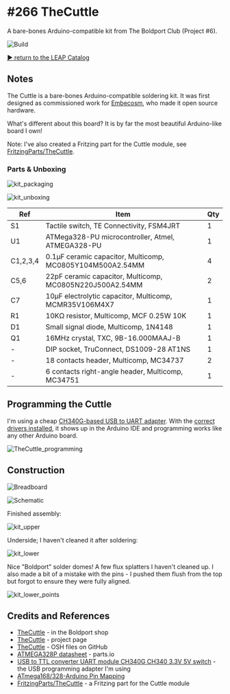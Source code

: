 # #266 TheCuttle

A bare-bones Arduino-compatible kit from The Boldport Club (Project #6).

![Build](./assets/TheCuttle_build.jpg?raw=true)


[:arrow_forward: return to the LEAP Catalog](http://leap.tardate.com)

## Notes

The Cuttle is a bare-bones Arduino-compatible soldering kit. It was first designed as commissioned work for [Embecosm](http://www.embecosm.com/), who made it open source hardware.

What's different about this board? It is by far the most beautiful Arduino-like board I own!

Note: I've also created a Fritzing part for the Cuttle module, see [FritzingParts/TheCuttle](../../FritzingParts/TheCuttle/).

### Parts & Unboxing

![kit_packaging](./assets/kit_packaging.jpg?raw=true)

![kit_unboxing](./assets/kit_unboxing.jpg?raw=true)

| Ref      | Item                                                      | Qty |
|----------|-----------------------------------------------------------|-----|
| S1       | Tactile switch, TE Connectivity, FSM4JRT                  |   1 |
| U1       | ATMega328-PU microcontroller, Atmel, ATMEGA328-PU         |   1 |
| C1,2,3,4 | 0.1µF ceramic capacitor, Multicomp, MC0805Y104M500A2.54MM |   4 |
| C5,6     | 22pF ceramic capacitor, Multicomp, MC0805N220J500A2.54MM  |   2 |
| C7       | 10µF electrolytic capacitor, Multicomp, MCMR35V106M4X7    |   1 |
| R1       | 10KΩ resistor, Multicomp, MCF 0.25W 10K                   |   1 |
| D1       | Small signal diode, Multicomp, 1N4148                     |   1 |
| Q1       | 16MHz crystal, TXC, 9B-16.000MAAJ-B                       |   1 |
| -        | DIP socket, TruConnect, DS1009-28 AT1NS                   |   1 |
| -        | 18 contacts header, Multicomp, MC34737                    |   2 |
| -        | 6 contacts right-angle header, Multicomp, MC34751         |   1 |


## Programming the Cuttle

I'm using a cheap [CH340G-based USB to UART adapter](https://www.aliexpress.com/item/CH340-module-USB-to-TTL-CH340G-upgrade-download-a-small-wire-brush-plate-STC-microcontroller-board/32354359382.html).
With the
[correct drivers installed](../../notebook/arduino.md#arduinos-using-the-ch340g-serial-chip),
it shows up in the Arduino IDE and programming works like any other Arduino board.

![TheCuttle_programming](./assets/TheCuttle_programming.jpg?raw=true)

## Construction

![Breadboard](./assets/TheCuttle_bb.jpg?raw=true)

![Schematic](./assets/TheCuttle_schematic.jpg?raw=true)

Finished assembly:

![kit_upper](./assets/kit_upper.jpg?raw=true)

Underside; I haven't cleaned it after soldering:

![kit_lower](./assets/kit_lower.jpg?raw=true)

Nice "Boldport" solder domes! A few flux splatters I haven't cleaned up.
I also made a bit of a mistake with the pins - I pushed them flush from the top but forgot to ensure they were fully aligned.

![kit_lower_points](./assets/kit_lower_points.jpg?raw=true)

## Credits and References
* [TheCuttle](http://www.boldport.club/shop/product/390973459) - in the Boldport shop
* [TheCuttle](http://www.boldport.com/tc/) - project page
* [TheCuttle](https://github.com/boldport/thecuttle) - OSH files on GitHub
* [ATMEGA328P datasheet](http://parts.io/detail/1829384/ATMEGA328P-AU) - parts.io
* [USB to TTL converter UART module CH340G CH340 3.3V 5V switch](https://www.aliexpress.com/item/CH340-module-USB-to-TTL-CH340G-upgrade-download-a-small-wire-brush-plate-STC-microcontroller-board/32354359382.html) - the USB programming adapter I'm using
* [ATmega168/328-Arduino Pin Mapping](https://www.arduino.cc/en/Hacking/PinMapping168)
* [FritzingParts/TheCuttle](../../FritzingParts/TheCuttle/) - a Fritzing part for the Cuttle module
